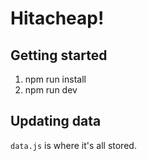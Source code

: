 # Hitacheap! 

## Getting started
1. npm run install
2. npm run dev

## Updating data
`data.js` is where it's all stored.
